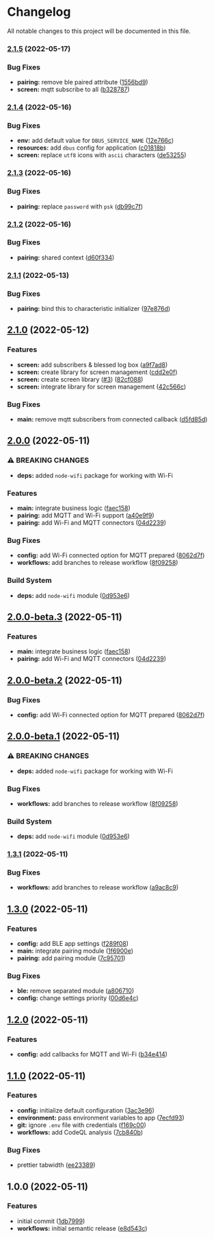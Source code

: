 # Changelog

All notable changes to this project will be documented in this file.

### [2.1.5](https://github.com/mibe-iot/mirror/compare/v2.1.4...v2.1.5) (2022-05-17)


### Bug Fixes

* **pairing:** remove ble paired attribute ([1556bd9](https://github.com/mibe-iot/mirror/commit/1556bd98af5dbef5a4c431424e480ceb2aba7e68))
* **screen:** mqtt subscribe to all ([b328787](https://github.com/mibe-iot/mirror/commit/b328787dd2f0d5ab3103bf84a1cce698b6617050))

### [2.1.4](https://github.com/mibe-iot/mirror/compare/v2.1.3...v2.1.4) (2022-05-16)


### Bug Fixes

* **env:** add default value for `DBUS_SERVICE_NAME` ([12e766c](https://github.com/mibe-iot/mirror/commit/12e766c07aefabe889a4cc53fdb42138905cc0a4))
* **resources:** add `dbus` config for application ([c01818b](https://github.com/mibe-iot/mirror/commit/c01818be68140b4a647bcad1a5f281526cbc8548))
* **screen:** replace `utf8` icons with `ascii` characters ([de53255](https://github.com/mibe-iot/mirror/commit/de53255f34f4f0771d4e2081823b29c3b0cc5db5))

### [2.1.3](https://github.com/mibe-iot/mirror/compare/v2.1.2...v2.1.3) (2022-05-16)


### Bug Fixes

* **pairing:** replace `password` with `psk` ([db99c7f](https://github.com/mibe-iot/mirror/commit/db99c7f937a0a199fc9f9f695b66e097397f1d8f))

### [2.1.2](https://github.com/mibe-iot/mirror/compare/v2.1.1...v2.1.2) (2022-05-16)


### Bug Fixes

* **pairing:** shared context ([d60f334](https://github.com/mibe-iot/mirror/commit/d60f334adf654aeda246dbe6a6707950dd5cf0ca))

### [2.1.1](https://github.com/mibe-iot/mirror/compare/v2.1.0...v2.1.1) (2022-05-13)


### Bug Fixes

* **pairing:** bind this to characteristic initializer ([97e876d](https://github.com/mibe-iot/mirror/commit/97e876df9e1d41e093ee85d721cd05252c8a42a3))

## [2.1.0](https://github.com/mibe-iot/mirror/compare/v2.0.0...v2.1.0) (2022-05-12)


### Features

* **screen:** add subscribers & blessed log box ([a9f7ad8](https://github.com/mibe-iot/mirror/commit/a9f7ad8e65db027bb0c7f3fd9414c2f9931daa02))
* **screen:** create library for screen management ([cdd2e0f](https://github.com/mibe-iot/mirror/commit/cdd2e0f47da1d6aa21f431073e9375ba7f7fbe04))
* **screen:** create screen library ([#3](https://github.com/mibe-iot/mirror/issues/3)) ([82cf088](https://github.com/mibe-iot/mirror/commit/82cf0884bd6679ce6d9312e10ea0f7ad64e9c53e))
* **screen:** integrate library for screen management ([42c566c](https://github.com/mibe-iot/mirror/commit/42c566c293475fdc5be21bd573d76967748ffcbe))


### Bug Fixes

* **main:** remove mqtt subscribers from connected callback ([d5fd85d](https://github.com/mibe-iot/mirror/commit/d5fd85d28df7812969fd06ef3cb068bf8a095460))

## [2.0.0](https://github.com/mibe-iot/mirror/compare/v1.3.1...v2.0.0) (2022-05-11)


### ⚠ BREAKING CHANGES

* **deps:** added `node-wifi` package for working with Wi-Fi

### Features

* **main:** integrate business logic ([faec158](https://github.com/mibe-iot/mirror/commit/faec15823a511a190821ed282875db0fd8182cf2))
* **pairing:** add MQTT and Wi-Fi support ([a40e9f9](https://github.com/mibe-iot/mirror/commit/a40e9f9a56ac3034b6d85db5c9055d6dcdbb8a22))
* **pairing:** add Wi-Fi and MQTT connectors ([04d2239](https://github.com/mibe-iot/mirror/commit/04d22395473c77e8c9f977aecb9afe7785fc164e))


### Bug Fixes

* **config:** add Wi-Fi connected option for MQTT prepared ([8062d7f](https://github.com/mibe-iot/mirror/commit/8062d7f8a3fe21af0c229ad0684ad12dfee0eaa5))
* **workflows:** add branches to release workflow ([8f09258](https://github.com/mibe-iot/mirror/commit/8f09258e9b93cf046b8c04c34def6e80928c173d))


### Build System

* **deps:** add `node-wifi` module ([0d953e6](https://github.com/mibe-iot/mirror/commit/0d953e6115a7fa730640f8ac345bbe6b285a3b6e))

## [2.0.0-beta.3](https://github.com/mibe-iot/mirror/compare/v2.0.0-beta.2...v2.0.0-beta.3) (2022-05-11)


### Features

* **main:** integrate business logic ([faec158](https://github.com/mibe-iot/mirror/commit/faec15823a511a190821ed282875db0fd8182cf2))
* **pairing:** add Wi-Fi and MQTT connectors ([04d2239](https://github.com/mibe-iot/mirror/commit/04d22395473c77e8c9f977aecb9afe7785fc164e))

## [2.0.0-beta.2](https://github.com/mibe-iot/mirror/compare/v2.0.0-beta.1...v2.0.0-beta.2) (2022-05-11)


### Bug Fixes

* **config:** add Wi-Fi connected option for MQTT prepared ([8062d7f](https://github.com/mibe-iot/mirror/commit/8062d7f8a3fe21af0c229ad0684ad12dfee0eaa5))

## [2.0.0-beta.1](https://github.com/mibe-iot/mirror/compare/v1.3.1...v2.0.0-beta.1) (2022-05-11)


### ⚠ BREAKING CHANGES

* **deps:** added `node-wifi` package for working with Wi-Fi

### Bug Fixes

* **workflows:** add branches to release workflow ([8f09258](https://github.com/mibe-iot/mirror/commit/8f09258e9b93cf046b8c04c34def6e80928c173d))


### Build System

* **deps:** add `node-wifi` module ([0d953e6](https://github.com/mibe-iot/mirror/commit/0d953e6115a7fa730640f8ac345bbe6b285a3b6e))

### [1.3.1](https://github.com/mibe-iot/mirror/compare/v1.3.0...v1.3.1) (2022-05-11)


### Bug Fixes

* **workflows:** add branches to release workflow ([a9ac8c9](https://github.com/mibe-iot/mirror/commit/a9ac8c9f62e28ff6be9f90146bbc1c29ec6565cf))

## [1.3.0](https://github.com/mibe-iot/mirror/compare/v1.2.0...v1.3.0) (2022-05-11)


### Features

* **config:** add BLE app settings ([f289f08](https://github.com/mibe-iot/mirror/commit/f289f08d8bcd35a32882a0618e43713ac8d875de))
* **main:** integrate pairing module ([1f6900e](https://github.com/mibe-iot/mirror/commit/1f6900e713064a25b1c96bfa4967ea2d0d6b8b24))
* **pairing:** add pairing module ([7c95701](https://github.com/mibe-iot/mirror/commit/7c9570150e382845c6be11f842364239d475fe38))


### Bug Fixes

* **ble:** remove separated module ([a806710](https://github.com/mibe-iot/mirror/commit/a80671050d2ace25483ed3b0e714b845294635cd))
* **config:** change settings priority ([00d6e4c](https://github.com/mibe-iot/mirror/commit/00d6e4cfa8453e05429f29937b3c4a334d1ff47b))

## [1.2.0](https://github.com/mibe-iot/mirror/compare/v1.1.0...v1.2.0) (2022-05-11)


### Features

* **config:** add callbacks for MQTT and Wi-Fi ([b34e414](https://github.com/mibe-iot/mirror/commit/b34e41467ee82b153cc8a9d109e4e37750a2b6d4))

## [1.1.0](https://github.com/mibe-iot/mirror/compare/v1.0.0...v1.1.0) (2022-05-11)


### Features

* **config:** initialize default configuration ([3ac3e96](https://github.com/mibe-iot/mirror/commit/3ac3e96b70451048a7b7f7ee3b89cdde386f181f))
* **environment:** pass environment variables to app ([7ecfd93](https://github.com/mibe-iot/mirror/commit/7ecfd93c5caab3a843caeac7a1623892c2bbcd06))
* **git:** ignore `.env` file with credentials ([f169c00](https://github.com/mibe-iot/mirror/commit/f169c003311099db25e1ea9b8110c4601d19d9a8))
* **workflows:** add CodeQL analysis ([7cb840b](https://github.com/mibe-iot/mirror/commit/7cb840bc574124fdea06673294a8fd000c60dc3f))


### Bug Fixes

* prettier tabwidth ([ee23389](https://github.com/mibe-iot/mirror/commit/ee23389d20173c7ca2add649a2ee01871d44a2ff))

## 1.0.0 (2022-05-11)


### Features

* initial commit ([1db7999](https://github.com/mibe-iot/mirror/commit/1db7999da888b9d8ce21508ac3d5bfc41358b303))
* **workflows:** initial semantic release ([e8d543c](https://github.com/mibe-iot/mirror/commit/e8d543c4723e9ecf780dee128d257e4c0ea6a656))
